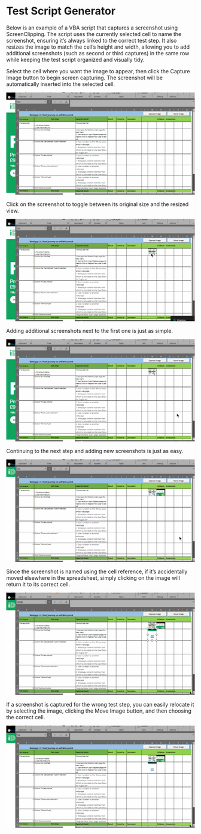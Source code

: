 
# Test Script Generator

Below is an example of a VBA script that captures a screenshot using ScreenClipping. The script uses the currently selected cell to name the screenshot, ensuring it’s always linked to the correct test step. It also resizes the image to match the cell’s height and width, allowing you to add additional screenshots (such as second or third captures) in the same row while keeping the test script organized and visually tidy.

Select the cell where you want the image to appear, then click the Capture Image button to begin screen capturing. The screenshot will be automatically inserted into the selected cell.

![Screenshot_1](https://github.com/JamesDevTest/JamesDevTest/blob/main/Examples/Screen%20capture/Animation1.gif)

Click on the screenshot to toggle between its original size and the resized view.

![Screenshot_2](https://github.com/JamesDevTest/JamesDevTest/blob/main/Examples/Screen%20capture/Animation2.gif)

Adding additional screenshots next to the first one is just as simple.

![Screenshot_3](https://github.com/JamesDevTest/JamesDevTest/blob/main/Examples/Screen%20capture/Animation3.gif)

Continuing to the next step and adding new screenshots is just as easy.

![Screenshot_4](https://github.com/JamesDevTest/JamesDevTest/blob/main/Examples/Screen%20capture/Animation4.gif)

Since the screenshot is named using the cell reference, if it’s accidentally moved elsewhere in the spreadsheet, simply clicking on the image will return it to its correct cell.

![Screenshot_5](https://github.com/JamesDevTest/JamesDevTest/blob/main/Examples/Screen%20capture/Animation5.gif)

If a screenshot is captured for the wrong test step, you can easily relocate it by selecting the image, clicking the Move Image button, and then choosing the correct cell.

![Screenshot_6](https://github.com/JamesDevTest/JamesDevTest/blob/main/Examples/Screen%20capture/Animation6.gif)



